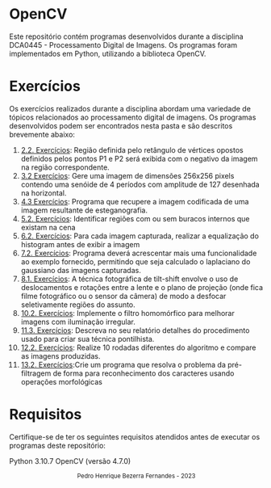 # OpenCV 
Este repositório contém programas desenvolvidos durante a disciplina DCA0445 - Processamento Digital de Imagens. Os programas foram implementados em Python, utilizando a biblioteca OpenCV.

# Exercícios
Os exercícios realizados durante a disciplina abordam uma variedade de tópicos relacionados ao processamento digital de imagens. Os programas desenvolvidos podem ser encontrados nesta pasta e são descritos brevemente abaixo:

1. [2.2. Exercícios](https://github.com/PedroHenrique18/OpenCV/tree/main/Manipulando%20pixels%20em%20uma%20imagem):  Região definida pelo retângulo de vértices opostos definidos pelos pontos P1 e P2 será exibida com o negativo da imagem na região correspondente.
2. [3.2 Exercícios](https://github.com/PedroHenrique18/OpenCV/tree/main/Serializa%C3%A7%C3%A3o%20de%20dados%20em%20ponto%20flutuante%20via%20FileStorage): Gere uma imagem de dimensões 256x256 pixels contendo uma senóide de 4 períodos com amplitude de 127 desenhada na horizontal.
3. [4.3 Exercícios](https://github.com/PedroHenrique18/OpenCV/tree/main/Decomposi%C3%A7%C3%A3o%20de%20imagens%20em%20planos%20de%20bits): Programa que recupere a imagem codificada de uma imagem resultante de esteganografia.
4. [5.2. Exercícios](https://github.com/PedroHenrique18/OpenCV/tree/main/Preenchendo%20regi%C3%B5es): Identificar regiões com ou sem buracos internos que existam na cena
5. [6.2. Exercícios](https://github.com/PedroHenrique18/OpenCV/tree/main/Manipula%C3%A7%C3%A3o%20de%20histogramas): Para cada imagem capturada, realizar a equalização do histogram antes de exibir a imagem
6. [7.2. Exercícios](https://github.com/PedroHenrique18/OpenCV/tree/main/Filtragem%20no%20dom%C3%ADnio%20espacial%20I): Programa deverá acrescentar mais uma funcionalidade ao exemplo fornecido, permitindo que seja calculado o laplaciano do gaussiano das imagens capturadas.
7. [8.1. Exercícios](https://github.com/PedroHenrique18/OpenCV/tree/main/Filtragem%20no%20dom%C3%ADnio%20espacial%20II): A técnica fotográfica de tilt-shift envolve o uso de deslocamentos e rotações entre a lente e o plano de projeção (onde fica filme fotográfico ou o sensor da câmera) de modo a desfocar seletivamente regiões do assunto.
8. [10.2. Exercícios](https://github.com/PedroHenrique18/OpenCV/tree/main/Filtragem%20no%20Dom%C3%ADnio%20da%20Frequ%C3%AAncia): Implemente o filtro homomórfico para melhorar imagens com iluminação irregular.
9. [11.3. Exercícios](https://github.com/PedroHenrique18/OpenCV/tree/main/Detec%C3%A7%C3%A3o%20de%20bordas%20com%20o%20algoritmo%20de%20Canny): Descreva no seu relatório detalhes do procedimento usado para criar sua técnica pontilhista.
10. [12.2. Exercícios](https://github.com/PedroHenrique18/OpenCV/tree/main/Quantiza%C3%A7%C3%A3o%20vetorial%20com%20k-means): Realize 10 rodadas diferentes do algoritmo e compare as imagens produzidas. 
11. [13.2. Exercícios](https://github.com/PedroHenrique18/OpenCV/tree/main/Filtragem%20de%20forma%20com%20morfologia%20matem%C3%A1tica):Crie um programa que resolva o problema da pré-filtragem de forma para reconhecimento dos caracteres usando operações morfológicas

# Requisitos
Certifique-se de ter os seguintes requisitos atendidos antes de executar os programas deste repositório:

Python 3.10.7
OpenCV (versão 4.7.0)


<div align="center">
  <small>Pedro Henrique Bezerra Fernandes - 2023</small>
</div>

